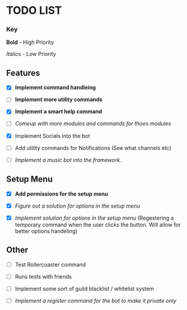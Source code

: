 # TODO LIST

### Key

**Bold** - High Priority

_Italics_ - Low Priority

## Features

- [x] **Implement command handleing**

- [ ] **Implement more utility commands**

- [x] **Implement a smart help command**

- [ ] _Comeup with more modules and commands for thoes modules_

- [x] Implement Socials into the bot

- [ ] Add utility commands for Notifications (See what channels etc)

- [ ] _Implement a music bot into the framework._

## Setup Menu

- [x] **Add permissions for the setup menu**

- [x] _Figure out a solution for options in the setup menu_

- [x] _Implement solution for options in the setup menu_ (Regestering a temporary command when the user clicks the button. Will allow for better options handeling)

## Other

- [ ] Test Rollercoaster command

- [ ] Runs tests with friends

- [ ] Implement some sort of guild blacklist / whitelist system

- [ ] _Implement a register command for the bot to make it private only_
